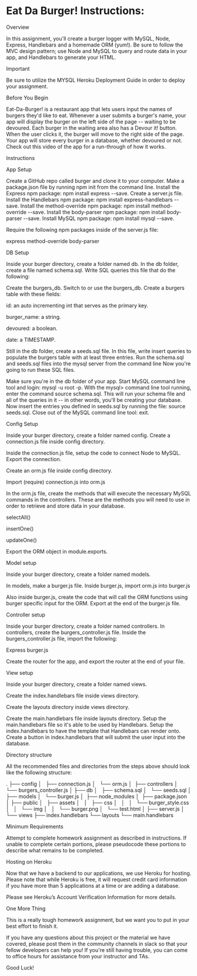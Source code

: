 # Eat Da Burger! Instructions:

Overview

In this assignment, you'll create a burger logger with MySQL, Node, Express, Handlebars and a homemade ORM (yum!). Be sure to follow the MVC design pattern; use Node and MySQL to query and route data in your app, and Handlebars to generate your HTML.


Important

Be sure to utilize the MYSQL Heroku Deployment Guide in order to deploy your assignment.


Before You Begin


Eat-Da-Burger! is a restaurant app that lets users input the names of burgers they'd like to eat.
Whenever a user submits a burger's name, your app will display the burger on the left side of the page -- waiting to be devoured.
Each burger in the waiting area also has a Devour it! button. When the user clicks it, the burger will move to the right side of the page.
Your app will store every burger in a database, whether devoured or not.
Check out this video of the app for a run-through of how it works.



Instructions


App Setup


Create a GitHub repo called burger and clone it to your computer.
Make a package.json file by running npm init from the command line.
Install the Express npm package: npm install express --save.
Create a server.js file.
Install the Handlebars npm package: npm install express-handlebars --save.
Install the method-override npm package: npm install method-override --save.
Install the body-parser npm package: npm install body-parser --save.
Install MySQL npm package: npm install mysql --save.

Require the following npm packages inside of the server.js file:


express
method-override
body-parser





DB Setup


Inside your burger directory, create a folder named db.
In the db folder, create a file named schema.sql. Write SQL queries this file that do the following:



Create the burgers_db.
Switch to or use the burgers_db.
Create a burgers table with these fields:



id: an auto incrementing int that serves as the primary key.

burger_name: a string.

devoured: a boolean.

date: a TIMESTAMP.





Still in the db folder, create a seeds.sql file. In this file, write insert queries to populate the burgers table with at least three entries.
Run the schema.sql and seeds.sql files into the mysql server from the command line
Now you're going to run these SQL files. 



Make sure you're in the db folder of your app.
Start MySQL command line tool and login: mysql -u root -p.
With the mysql> command line tool running, enter the command source schema.sql. This will run your schema file and all of the queries in it -- in other words, you'll be creating your database.
Now insert the entries you defined in seeds.sql by running the file: source seeds.sql.
Close out of the MySQL command line tool: exit.



Config Setup


Inside your burger directory, create a folder named config.
Create a connection.js file inside config directory.



Inside the connection.js file, setup the code to connect Node to MySQL.
Export the connection.



Create an orm.js file inside config directory.



Import (require) connection.js into orm.js

In the orm.js file, create the methods that will execute the necessary MySQL commands in the controllers. These are the methods you will need to use in order to retrieve and store data in your database.



selectAll() 

insertOne() 

updateOne() 


Export the ORM object in module.exports.



Model setup



Inside your burger directory, create a folder named models.


In models, make a burger.js file.
Inside burger.js, import orm.js into burger.js

Also inside burger.js, create the code that will call the ORM functions using burger specific input for the ORM.
Export at the end of the burger.js file.





Controller setup


Inside your burger directory, create a folder named controllers.
In controllers, create the burgers_controller.js file.
Inside the burgers_controller.js file, import the following:



Express
burger.js



Create the router for the app, and export the router at the end of your file.



View setup


Inside your burger directory, create a folder named views.



Create the index.handlebars file inside views directory.

Create the layouts directory inside views directory.


Create the main.handlebars file inside layouts directory.
Setup the main.handlebars file so it's able to be used by Handlebars.
Setup the index.handlebars to have the template that Handlebars can render onto.
Create a button in index.handlebars that will submit the user input into the database.





Directory structure

All the recommended files and directories from the steps above should look like the following structure:

.
├── config
│   ├── connection.js
│   └── orm.js
│ 
├── controllers
│   └── burgers_controller.js
│
├── db
│   ├── schema.sql
│   └── seeds.sql
│
├── models
│   └── burger.js
│ 
├── node_modules
│ 
├── package.json
│
├── public
│   ├── assets
│   │   ├── css
│   │   │   └── burger_style.css
│   │   └── img
│   │       └── burger.png
│   └── test.html
│
├── server.js
│
└── views
    ├── index.handlebars
    └── layouts
        └── main.handlebars




Minimum Requirements

Attempt to complete homework assignment as described in instructions. If unable to complete certain portions, please pseudocode these portions to describe what remains to be completed.




Hosting on Heroku

Now that we have a backend to our applications, we use Heroku for hosting. Please note that while Heroku is free, it will request credit card information if you have more than 5 applications at a time or are adding a database. 

Please see Heroku’s Account Verification Information for more details. 




One More Thing

This is a really tough homework assignment, but we want you to put in your best effort to finish it.

If you have any questions about this project or the material we have covered, please post them in the community channels in slack so that your fellow developers can help you! If you're still having trouble, you can come to office hours for assistance from your instructor and TAs.

Good Luck!